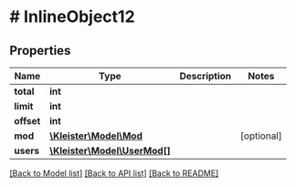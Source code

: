 # # InlineObject12

## Properties

Name | Type | Description | Notes
------------ | ------------- | ------------- | -------------
**total** | **int** |  |
**limit** | **int** |  |
**offset** | **int** |  |
**mod** | [**\Kleister\Model\Mod**](Mod.md) |  | [optional]
**users** | [**\Kleister\Model\UserMod[]**](UserMod.md) |  |

[[Back to Model list]](../../README.md#models) [[Back to API list]](../../README.md#endpoints) [[Back to README]](../../README.md)
